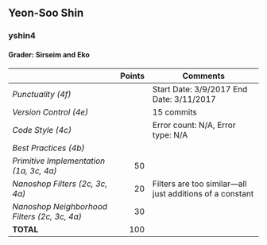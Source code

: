 
## Yeon-Soo Shin

### yshin4

#### Grader: Sirseim and Eko

| | Points | Comments |
| --- | ---: | --- |
| *Punctuality (4f)* |  | Start Date: 3/9/2017 End Date: 3/11/2017 |
| *Version Control (4e)* |  | 15 commits |
| *Code Style (4c)* |  | Error count: N/A, Error type: N/A |
| *Best Practices (4b)* |  |  |
| *Primitive Implementation (1a, 3c, 4a)* | 50 |  |
| *Nanoshop Filters (2c, 3c, 4a)* | 20 | Filters are too similar—all just additions of a constant |
| *Nanoshop Neighborhood Filters (2c, 3c, 4a)* | 30 |  |
| **TOTAL** | 100 |
